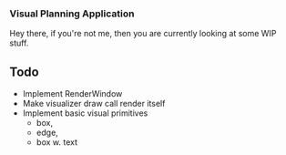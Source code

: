### Visual Planning Application

Hey there, if you're not me, then you are currently looking at some WIP stuff.


## Todo
- Implement RenderWindow
- Make visualizer draw call render itself    
- Implement basic visual primitives 
   - box, 
   - edge, 
   - box w. text
